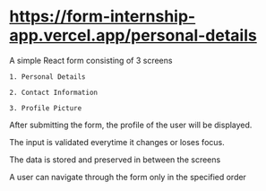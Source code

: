 # https://form-internship-app.vercel.app/personal-details

A simple React form consisting of 3 screens

	1. Personal Details

	2. Contact Information

	3. Profile Picture

	

After submitting the form, the profile of the user will be displayed.

The input is validated everytime it changes or loses focus.

The data is stored and preserved in between the screens

A user can navigate through the form only in the specified order
